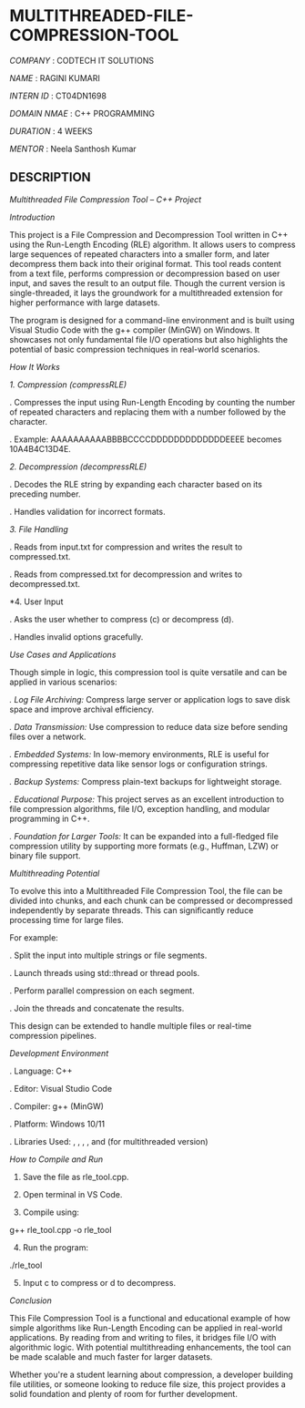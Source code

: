 # MULTITHREADED-FILE-COMPRESSION-TOOL

*COMPANY* : CODTECH IT SOLUTIONS

*NAME* : RAGINI KUMARI

*INTERN ID* : CT04DN1698

*DOMAIN NMAE* : C++ PROGRAMMING

*DURATION* : 4 WEEKS

*MENTOR* : Neela Santhosh Kumar

## DESCRIPTION ##

*Multithreaded File Compression Tool – C++ Project*

*Introduction*

This project is a File Compression and Decompression Tool written in C++ using the Run-Length Encoding (RLE) algorithm. It allows users to compress large sequences of repeated characters into a smaller form, and later decompress them back into their original format. This tool reads content from a text file, performs compression or decompression based on user input, and saves the result to an output file. Though the current version is single-threaded, it lays the groundwork for a multithreaded extension for higher performance with large datasets.

The program is designed for a command-line environment and is built using Visual Studio Code with the g++ compiler (MinGW) on Windows. It showcases not only fundamental file I/O operations but also highlights the potential of basic compression techniques in real-world scenarios.

*How It Works*

*1. Compression (compressRLE)*

  . Compresses the input using Run-Length Encoding by counting the number of repeated characters and replacing them with a number followed by the character.

  . Example: AAAAAAAAAABBBBCCCCDDDDDDDDDDDDDEEEE becomes 10A4B4C13D4E.

*2. Decompression (decompressRLE)*

  . Decodes the RLE string by expanding each character based on its preceding number.

.  Handles validation for incorrect formats.

*3. File Handling*

  . Reads from input.txt for compression and writes the result to compressed.txt.

  . Reads from compressed.txt for decompression and writes to decompressed.txt.

*4. User Input

  . Asks the user whether to compress (c) or decompress (d).

  . Handles invalid options gracefully.

*Use Cases and Applications* 

Though simple in logic, this compression tool is quite versatile and can be applied in various scenarios:

*. Log File Archiving:* Compress large server or application logs to save disk space and improve archival efficiency.

*. Data Transmission:* Use compression to reduce data size before sending files over a network.

*. Embedded Systems:* In low-memory environments, RLE is useful for compressing repetitive data like sensor logs or configuration strings.

*. Backup Systems:* Compress plain-text backups for lightweight storage.

*. Educational Purpose:* This project serves as an excellent introduction to file compression algorithms, file I/O, exception handling, and modular programming in C++.

*. Foundation for Larger Tools:* It can be expanded into a full-fledged file compression utility by supporting more formats (e.g., Huffman, LZW) or binary file support.

*Multithreading Potential*

To evolve this into a Multithreaded File Compression Tool, the file can be divided into chunks, and each chunk can be compressed or decompressed independently by separate threads. This can significantly reduce processing time for large files.

For example:

. Split the input into multiple strings or file segments.

. Launch threads using std::thread or thread pools.

. Perform parallel compression on each segment.

. Join the threads and concatenate the results.

This design can be extended to handle multiple files or real-time compression pipelines.

*Development Environment*

. Language: C++

. Editor: Visual Studio Code

. Compiler: g++ (MinGW)

. Platform: Windows 10/11

. Libraries Used: <iostream>, <fstream>, <string>, <cctype>, and (for multithreaded version) <thread>

*How to Compile and Run*

1. Save the file as rle_tool.cpp.

2. Open terminal in VS Code.

3. Compile using:

g++ rle_tool.cpp -o rle_tool

4. Run the program:

./rle_tool

5. Input c to compress or d to decompress.

*Conclusion*

This File Compression Tool is a functional and educational example of how simple algorithms like Run-Length Encoding can be applied in real-world applications. By reading from and writing to files, it bridges file I/O with algorithmic logic. With potential multithreading enhancements, the tool can be made scalable and much faster for larger datasets.

Whether you're a student learning about compression, a developer building file utilities, or someone looking to reduce file size, this project provides a solid foundation and plenty of room for further development.
